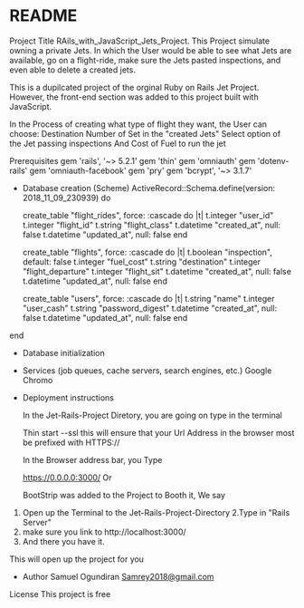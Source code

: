 # README


Project Title
 RAils_with_JavaScript_Jets_Project.
  This Project simulate owning a private Jets. In which the User would be able to see what Jets are available, go on a flight-ride, make sure the Jets pasted inspections, and even able to delete a created jets.
  
   This is a dupilcated project of the orginal Ruby on Rails Jet Project. However, the front-end section was added to this project built with JavaScript. 


  In the Process of creating what type of flight they want, the User can choose:
   Destination
   Number of Set in the "created Jets"
   Select option of the Jet passing inspections
   And Cost of Fuel to run the jet
  

 Prerequisites
  gem 'rails', '~> 5.2.1'
  gem 'thin'
  gem 'omniauth'
  gem 'dotenv-rails'
  gem 'omniauth-facebook'
  gem 'pry'
   gem 'bcrypt', '~> 3.1.7'


* Database creation (Scheme)
ActiveRecord::Schema.define(version: 2018_11_09_230939) do

  create_table "flight_rides", force: :cascade do |t|
    t.integer "user_id"
    t.integer "flight_id"
    t.string "flight_class"
    t.datetime "created_at", null: false
    t.datetime "updated_at", null: false
  end

  create_table "flights", force: :cascade do |t|
    t.boolean "inspection", default: false
    t.integer "fuel_cost"
    t.string "destination"
    t.integer "flight_departure"
    t.integer "flight_sit"
    t.datetime "created_at", null: false
    t.datetime "updated_at", null: false
  end

  create_table "users", force: :cascade do |t|
    t.string "name"
    t.integer "user_cash"
    t.string "password_digest"
    t.datetime "created_at", null: false
    t.datetime "updated_at", null: false
  end

end

* Database initialization


* Services (job queues, cache servers, search engines, etc.)
   Google Chromo

* Deployment instructions

  In the Jet-Rails-Project Diretory,  you are going on type in the terminal

  Thin start --ssl 
   this will ensure that your Url Address in the browser most be prefixed with HTTPS://

   In the Browser address bar, you Type

   https://0.0.0.0:3000/ Or

   BootStrip was added to the Project
    to Booth it, We say

 1. Open up the Terminal to the     Jet-Rails-Project-Directory
 2.Type in "Rails Server"
 3. make sure you link to http://localhost:3000/
 4. And there you have it.

   This will open up the project for you

 * Author
 Samuel Ogundiran
 Samrey2018@gmail.com

 License
This project is free